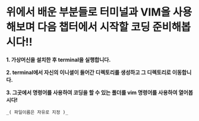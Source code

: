 # 위에서 배운 부분들로 터미널과 VIM을 사용해보며 다음 챕터에서 시작할 코딩 준비해봅시다!!

__1. 가상머신을 설치한 후 terminal을 실행합니다.__

__2. terminal에서 자신의 이니셜이 들어간 디렉토리를 생성하고 그 디렉토리로 이동합니다.__

__3. 그곳에서 명령어를 사용하여 코딩을 할 수 있는 폴더를 vim 명령어를 사용하여 열어봅시다!__            

    _( 파일이름은 자유로 지정 )_ 